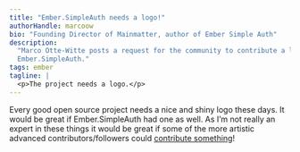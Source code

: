 ```yaml
---
title: "Ember.SimpleAuth needs a logo!"
authorHandle: marcoow
bio: "Founding Director of Mainmatter, author of Ember Simple Auth"
description:
  "Marco Otte-Witte posts a request for the community to contribute a logo to
  Ember.SimpleAuth."
tags: ember
tagline: |
  <p>The project needs a logo.</p>
---
```


Every good open source project needs a nice and shiny logo these days. It would
be great if Ember.SimpleAuth had one as well. As I’m not really an expert in
these things it would be great if some of the more artistic advanced
contributors/followers could
[contribute something](https://github.com/mainmatter/ember-simple-auth/issues/152)!
